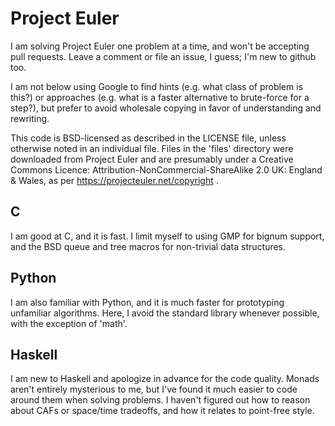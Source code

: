 Project Euler
=====

I am solving Project Euler one problem at a time, and won't be accepting pull
requests.  Leave a comment or file an issue, I guess; I'm new to github too.

I am not below using Google to find hints (e.g. what class of problem is this?)
or approaches (e.g. what is a faster alternative to brute-force for a step?),
but prefer to avoid wholesale copying in favor of understanding and rewriting.

This code is BSD-licensed as described in the LICENSE file, unless otherwise
noted in an individual file.  Files in the 'files' directory were downloaded
from Project Euler and are presumably under a Creative Commons Licence:
Attribution-NonCommercial-ShareAlike 2.0 UK: England & Wales, as per
https://projecteuler.net/copyright .

C
-----

I am good at C, and it is fast.  I limit myself to using GMP for bignum
support, and the BSD queue and tree macros for non-trivial data structures.

Python
-----

I am also familiar with Python, and it is much faster for prototyping
unfamiliar algorithms.  Here, I avoid the standard library whenever possible,
with the exception of 'math'.

Haskell
-----

I am new to Haskell and apologize in advance for the code quality.  Monads
aren't entirely mysterious to me, but I've found it much easier to code around
them when solving problems.  I haven't figured out how to reason about CAFs or
space/time tradeoffs, and how it relates to point-free style.
